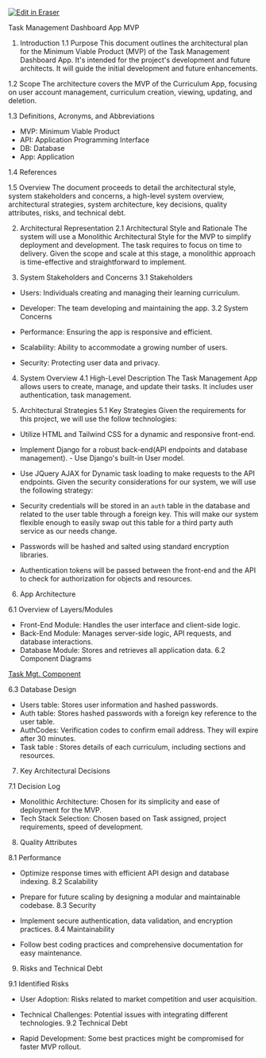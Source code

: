 <p><a target="_blank" href="https://app.eraser.io/workspace/pqCx9JVttXYKuNk2ju6p" id="edit-in-eraser-github-link"><img alt="Edit in Eraser" src="https://firebasestorage.googleapis.com/v0/b/second-petal-295822.appspot.com/o/images%2Fgithub%2FOpen%20in%20Eraser.svg?alt=media&amp;token=968381c8-a7e7-472a-8ed6-4a6626da5501"></a></p>

Task Management Dashboard App MVP

1. Introduction
1.1 Purpose
This document outlines the architectural plan for the Minimum Viable Product (MVP) of the Task Management Dashboard App. It's intended for the project's development and future architects. It will guide the initial development and future enhancements.

1.2 Scope
The architecture covers the MVP of the Curriculum App, focusing on user account management, curriculum creation, viewing, updating, and deletion.

1.3 Definitions, Acronyms, and Abbreviations 

- MVP: Minimum Viable Product 
- API: Application Programming Interface 
- DB: Database
- App: Application

1.4 References



1.5 Overview
The document proceeds to detail the architectural style, system stakeholders and concerns, a high-level system overview, architectural strategies, system architecture, key decisions, quality attributes, risks, and technical debt.



2. Architectural Representation
2.1 Architectural Style and Rationale
The system will use a Monolithic Architectural Style for the MVP to simplify deployment and development. The task requires to focus on time to delivery. Given the scope and scale at this stage, a monolithic approach is time-effective and straightforward to implement.





3. System Stakeholders and Concerns
3.1 Stakeholders

- Users: Individuals creating and managing their learning curriculum.
- Developer: The team developing and maintaining the app.
3.2 System Concerns

- Performance: Ensuring the app is responsive and efficient.
- Scalability: Ability to accommodate a growing number of users.
- Security: Protecting user data and privacy.


4. System Overview
4.1 High-Level Description
The Task Management App allows users to create, manage, and update their tasks. It includes user authentication, task management.



5. Architectural Strategies
5.1 Key Strategies
Given the requirements for this project, we will use the follow technologies: 

-  Utilize HTML and Tailwind CSS for a dynamic and responsive front-end. 
- Implement Django for a robust back-end(API endpoints and database management). - Use Django's built-in User model. 
-  Use JQuery AJAX for Dynamic task loading to make requests to the API endpoints.
Given the security considerations for our system, we will use the following strategy:

- Security credentials will be stored in an `auth`  table in the database and related to the user table through a foreign key. This will make our system flexible enough to easily swap out this table for a third party auth service as our needs change.
- Passwords will be hashed and salted using standard encryption libraries.
- Authentication tokens will be passed between the front-end and the API to check for authorization for objects and resources.


6. App Architecture

6.1 Overview of Layers/Modules

- Front-End Module: Handles the user interface and client-side logic.
- Back-End Module: Manages server-side logic, API requests, and database interactions.
-  Database Module: Stores and retrieves all application data.
6.2 Component Diagrams

[﻿Task Mgt. Component](https://app.eraser.io/workspace/pqCx9JVttXYKuNk2ju6p?elements=lTVO0ZxvHsp_ElUJ-B-K1A) 

6.3 Database Design

- Users table: Stores user information and hashed passwords.
- Auth table: Stores hashed passwords with a foreign key reference to the user table.
- AuthCodes: Verification codes to confirm email address. They will expire after 30 minutes.
- Task table : Stores details of each curriculum, including sections and resources.


7. Key Architectural Decisions

7.1 Decision Log

- Monolithic Architecture: Chosen for its simplicity and ease of deployment for the MVP.
- Tech Stack Selection: Chosen based on Task assigned, project requirements, speed of development.


8. Quality Attributes

8.1 Performance

- Optimize response times with efficient API design and database indexing.
8.2 Scalability

- Prepare for future scaling by designing a modular and maintainable codebase.
8.3 Security

- Implement secure authentication, data validation, and encryption practices.
8.4 Maintainability

- Follow best coding practices and comprehensive documentation for easy maintenance.


9. Risks and Technical Debt

9.1 Identified Risks

- User Adoption: Risks related to market competition and user acquisition.
- Technical Challenges: Potential issues with integrating different technologies.
9.2 Technical Debt 

- Rapid Development: Some best practices might be compromised for faster MVP rollout.




<!--- Eraser file: https://app.eraser.io/workspace/pqCx9JVttXYKuNk2ju6p --->